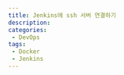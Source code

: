 ```yaml
---
title: Jenkins에 ssh 서버 연결하기
description: 
categories:
 - DevOps
tags:
 - Docker
 - Jenkins
---
```





